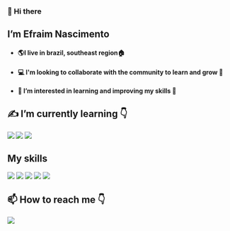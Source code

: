 ### 👋 Hi there
## I’m Efraim Nascimento
- #### :earth_americas:I live in brazil, southeast region:house:
- #### :computer: I'm looking to collaborate with the community to learn and grow :notebook_with_decorative_cover:
- #### 👀 I’m interested in learning and improving my skills 🧠

 ## ✍️ I’m currently learning 👇
 #### <img src="https://img.shields.io/badge/React_Native-20232A?style=for-the-badge&logo=react&logoColor=61DAFB"/>  <img src="https://img.shields.io/badge/React-20232A?style=for-the-badge&logo=react&logoColor=61DAFB"/>  <img src="https://img.shields.io/badge/Node.js-43853D?style=for-the-badge&logo=node-dot-js&logoColor=white"/>

## My skills
<img src="https://img.shields.io/badge/HTML5-E34F26?style=for-the-badge&logo=html5&logoColor=white"/>  <img src="https://img.shields.io/badge/CSS3-1572B6?style=for-the-badge&logo=css3&logoColor=white"/>  <img src="https://img.shields.io/badge/JavaScript-F7DF1E?style=for-the-badge&logo=javascript&logoColor=black"/>
<img src="https://img.shields.io/badge/C%23-239120?style=for-the-badge&logo=c-sharp&logoColor=white"/>  <img src="https://img.shields.io/badge/Java-ED8B00?style=for-the-badge&logo=java&logoColor=white"/>


## 📫 How to reach me 👇
 
<a href="https://www.linkedin.com/in/efraim-nascimento-529000193/" target="_blank"> 
<img src="https://img.shields.io/badge/LinkedIn-0077B5?style=for-the-badge&logo=linkedin&logoColor=white" /> 


<!--- - 👋 Hi, I’m Efraim Nascimento
- 👀 I’m interested in learning and improving my skills.
- 🌱 I’m currently learning Javascript, ReactJS and Java (Spring Boot).
- 💞️ I'm looking to collaborate with the community to learn and grow...
- 📫 How to reach me: https://www.linkedin.com/in/efraim-nascimento-529000193/ --->

 
<!---
EfraimNascimento/EfraimNascimento is a ✨ special ✨ repository because its `README.md` (this file) appears on your GitHub profile.
You can click the Preview link to take a look at your changes.
--->

